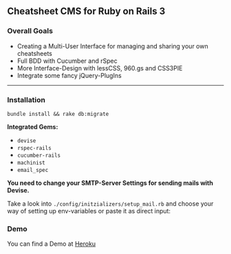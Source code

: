 ## Cheatsheet CMS for Ruby on Rails 3

### Overall Goals
  - Creating a Multi-User Interface for managing and sharing your own cheatsheets
  - Full BDD with Cucumber and rSpec
  - More Interface-Design with lessCSS, 960.gs and CSS3PIE
  - Integrate some fancy jQuery-PlugIns

- - -

### Installation
`bundle install && rake db:migrate`

**Integrated Gems:**

  - `devise`
  - `rspec-rails`
  - `cucumber-rails`
  - `machinist`
  - `email_spec`

**You need to change your SMTP-Server Settings for sending mails with Devise.**

Take a look into `./config/initzializers/setup_mail.rb` and choose your way of setting up env-variables or paste it as direct input:

### Demo
You can find a Demo at [Heroku](http://cheatsheets.heroku.com "Cheatsheet CMS at Heroku")